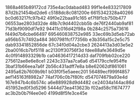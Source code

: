 1868a465b89172cd
735e4ac0dabad483
99f1e4e833217809
87d2b21454bd2de6
c5188dc8c081200e
6615342328a40266
bc0d63217fc97b42
49f0e22baa91c165
ef7f8f1cb750b477
06553ae2803d32de
48b7c9d4402cbb5b
de76f2440ab9af81
71d3bf9090df7e92
94411c016d42f98a
0b284c2575a73616
f449d7b6cbe66497
695460838752e985
33ec69b3d5eb72ab
a956b57c7492a484
3607981fcf77356b
e3b356a15c2e5c75
dab93341852856de
67c34f0d04a2cbe3
2624413a3d03e5e2
2ba0016cb7bf5118
ac2130ff30756f3d
fdee88afe3649d5e
4c0f914893329b1b
ca04636417214d33
daf709fbb02ce220
275612ae8e6e8ce1
2243c337aa7ca6a6
d54179ccfe954ffe
3baf31b66eea7a6f
2b56c431adff7e8a
b8e62062df861061
2495a62b7609b9b1
b03f0f5e5aeec201
56489ecf999f4857
aef145163f8982a7
74af706c0b7f80fc
d547074679a93e4d
167e947b4c6b574c
a6e889928d9d4482
ce24034a144ac86d
451952ed0f3d5296
5444d73ea413623b
f02ad58c11674777
ac3b2b0b7f4ee0e0
4199d8f5fe3ce45e
